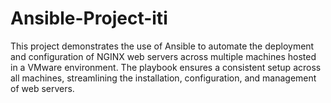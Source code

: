 # Ansible-Project-iti
This project demonstrates the use of Ansible to automate the deployment and configuration of NGINX web servers across multiple machines hosted in a VMware environment. The playbook ensures a consistent setup across all machines, streamlining the installation, configuration, and management of web servers.
